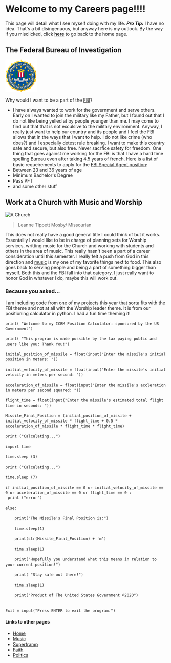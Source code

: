 # **Welcome to my Careers page!!!!**
  This page will detail what I see myself doing with my life. **_Pro Tip:_** I have no idea. That's a bit disingenuous, but anyway here is my outlook.
 By the way if you misclicked, click [**here**](/README.md) to go back to the home page.
## The Federal Bureau of Investigation 
![FBI Seal](/FBIseal.png)
 
 Why would I want to be a part of the [FBI](https://www.fbijobs.gov/)?
 * I have always wanted to work for the government and serve others. Early on I wanted to join the military like my Father, but I found out that I do not like being yelled at by people younger than me. I may come to find out that that is not exculsive to the military environment. Anyway, I really just want to help our country and its people and I feel the FBI allows that in the ways that I want to help. I do not like crime (who does?) and I especially detest rule breaking. I want to make this country safe and secure, but also free. Never sacrfice safety for freedom. One thing that goes against me working for the FBI is that I have a hard time spelling Bureau even after taking 4.5 years of french. 
Here is a list of basic requeirements to apply for the [FBI Special Agent position](https://www.fbijobs.gov/career-paths/special-agents/eligibility): 
* Between 23 and 36 years of age
* Minimum Bachelor's Degree
* Pass PFT
* and some other stuff
## Work at a Church with Music and Worship
![A Church](https://bloximages.newyork1.vip.townnews.com/columbiamissourian.com/content/tncms/assets/v3/editorial/f/80/f80619fc-b96d-11ea-8a89-037a28b4382b/5ef8e2a7322f2.image.jpg?resize=1024%2C684)
>Leanne Tippett Mosby/ Missourian

This does not really have a good general title I could think of but it works. Essentailly I would like to be in charge of planning sets for Worship services, writting music for the Church and working with students and others in the area of music. This really hasn't been a part of a career consideration until this semester. I really felt a push from God in this direction and [music](/Music.md) is my one of my favorite things next to food. This also goes back to serving people and being a part of something bigger than myself. Both this and the FBI fall into that category. I just really want to honor God in whatever I do, maybe this will work out. 

### Because you asked... 
I am including code from one of my projects this year that sorta fits with the FBI theme and not at all with the Worship leader theme. It is from our positioning calculator in python. I had a fun time theming it!

``` 
print( "Welcome to my ICBM Position Calculator: sponsored by the US Government")

print( "This program is made possible by the tax paying public and users like you: Thank You!")

initial_position_of_missile = float(input("Enter the missile's initial position in meters: "))

initial_velocity_of_missile = float(input("Enter the missile's initial velocity in meters per second: "))

acceleration_of_missile = float(input("Enter the missile's accleration in meters per second squared: "))

flight_time = float(input("Enter the missile's estimated total flight time in seconds: "))

Missile_Final_Position = (initial_position_of_missile + initial_velocity_of_missile * flight_time + 0.5 * acceleration_of_missile * flight_time * flight_time) 

print ("Calculating...")

import time

time.sleep (3)

print ("Calculating...")

time.sleep (7)

if initial_position_of_missile == 0 or initial_velocity_of_missile == 0 or acceleration_of_missile == 0 or flight_time == 0 :
 print ("error")
    
else:

    print("The Missile's Final Position is:")
    
    time.sleep(1)
    
    print(str(Missile_Final_Position) + 'm')
    
    time.sleep(1)
    
    print("Hopefully you understand what this means in relation to your current position!")
    
    print( "Stay safe out there!")
    
    time.sleep(1)
    
    print("Product of The United States Government ©2020")
    

Exit = input("Press ENTER to exit the program.")
```
#### Links to other pages
* [Home](/README.md)
* [Music](/Music.md)
* [Supertramp](/Supertramp.md)
* [Faith](/Faith.md)
* [Politics](/Politics.md)
